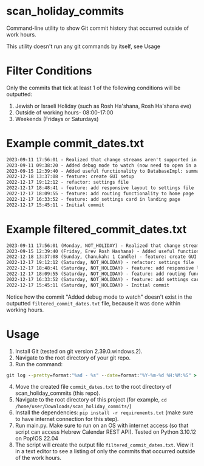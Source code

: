 # scan_holiday_commits
Command-line utility to show Git commit history that occurred outside of work hours.

This utility doesn't run any git commands by itself, see Usage

# Filter Conditions
Only the commits that tick at least 1 of the following conditions will be outputted:
1. Jewish or Israeli Holiday (such as Rosh Ha'shana, Rosh Ha'shana eve)
2. Outside of working hours- 08:00-17:00
3. Weekends (Fridays or Saturdays)

# Example commit_dates.txt
```txt
2023-09-11 17:56:01 - Realized that change streams aren't supported in MongoDB timeseries collections. We're gonna have to use a regular collection and use create_index so that it's optimized for accessing by timestamp.
2023-09-11 09:38:20 - Added debug mode to watch (now need to open in a separate VS Code window)
2023-09-15 12:39:40 - Added useful functionality to DatabaseImpl: summarize
2022-12-18 13:37:08 - feature: create GUI setup
2022-12-17 19:12:12 - refactor: settings file
2022-12-17 18:48:41 - feature: add responsive layout to settings file
2022-12-17 18:09:55 - feature: add routing functionality to home page
2022-12-17 16:33:52 - feature: add settings card in landing page
2022-12-17 15:45:11 - Initial commit
```

# Example filtered_commit_dates.txt
```txt
2023-09-11 17:56:01 (Monday, NOT_HOLIDAY) - Realized that change streams aren't supported in MongoDB timeseries collections. We're gonna have to use a regular collection and use create_index so that it's optimized for accessing by timestamp.
2023-09-15 12:39:40 (Friday, Erev Rosh Hashana) - Added useful functionality to DatabaseImpl: summarize
2022-12-18 13:37:08 (Sunday, Chanukah: 1 Candle) - feature: create GUI setup
2022-12-17 19:12:12 (Saturday, NOT_HOLIDAY) - refactor: settings file
2022-12-17 18:48:41 (Saturday, NOT_HOLIDAY) - feature: add responsive layout to settings file
2022-12-17 18:09:55 (Saturday, NOT_HOLIDAY) - feature: add routing functionality to home page
2022-12-17 16:33:52 (Saturday, NOT_HOLIDAY) - feature: add settings card in landing page
2022-12-17 15:45:11 (Saturday, NOT_HOLIDAY) - Initial commit
```
Notice how the commit "Added debug mode to watch" doesn't exist in the outputted `filtered_commit_dates.txt` file, because it was done within working hours.

# Usage
1. Install Git (tested on git version 2.39.0.windows.2).
2. Navigate to the root directory of your git repo.
3. Run the command:
```cmd
git log --pretty=format:"%ad - %s" --date=format:"%Y-%m-%d %H:%M:%S" > commit_dates.txt
```
4. Move the created file `commit_dates.txt` to the root directory of scan_holiday_commits (this repo).
5. Navigate to the root directory of this project (for example, `cd /home/user/Downloads/scan_holiday_commits/`)
6. Install the dependencies: `pip install -r requirements.txt` (make sure to have internet connection for this step).
7. Run main.py. Make sure to run on an OS with internet access (so that script can access Hebrew Calendar REST API). Tested on Python 3.10.12 on Pop!OS 22.04
8. The script will create the output file `filtered_commit_dates.txt`. View it in a text editor to see a listing of only the commits that occurred outside of the work hours.
